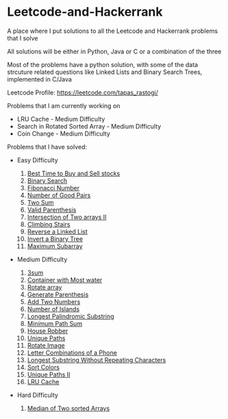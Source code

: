 # Leetcode-and-Hackerrank

A place where I put solutions to all the Leetcode and Hackerrank problems that I solve

All solutions will be either in Python, Java or C or a combination of the three

Most of the problems have a python solution, with some of the data strcuture related questions like Linked Lists and Binary Search Trees, implemented in C/Java

Leetcode Profile: https://leetcode.com/tapas_rastogi/

Problems that I am currently working on
- LRU Cache - Medium Difficulty
- Search in Rotated Sorted Array - Medium Difficulty
- Coin Change - Medium Difficulty

Problems that I have solved: 

- Easy Difficulty

  1) [Best Time to Buy and Sell stocks](https://github.com/tapasrastogi2411/Leetcode-and-Hackerrank/tree/main/Leetcode%20Problems%20and%20Solutions/Easy_Difficulty/Best_Time_To_Buy_And_Sell_Stocks)
  2) [Binary Search](https://github.com/tapasrastogi2411/Leetcode-and-Hackerrank/tree/main/Leetcode%20Problems%20and%20Solutions/Easy_Difficulty/Binary_Search)
  3) [Fibonacci Number](https://github.com/tapasrastogi2411/Leetcode-and-Hackerrank/tree/main/Leetcode%20Problems%20and%20Solutions/Easy_Difficulty/Fibonacci_Number)
  4) [Number of Good Pairs](https://github.com/tapasrastogi2411/Leetcode-and-Hackerrank/tree/main/Leetcode%20Problems%20and%20Solutions/Easy_Difficulty/Number_of_Good_Pairs)
  5) [Two Sum](https://github.com/tapasrastogi2411/Leetcode-and-Hackerrank/tree/main/Leetcode%20Problems%20and%20Solutions/Easy_Difficulty/Two_Sum)
  6) [Valid Parenthesis](https://github.com/tapasrastogi2411/Leetcode-and-Hackerrank/tree/main/Leetcode%20Problems%20and%20Solutions/Easy_Difficulty/Valid_Parenthesis)
  7) [Intersection of Two arrays II](https://github.com/tapasrastogi2411/Leetcode-and-Hackerrank/blob/main/Leetcode%20Problems%20and%20Solutions/Medium_Difficulty/Intersection_of_Two_Arrays_II/)
  8) [Climbing Stairs](https://github.com/tapasrastogi2411/Leetcode-and-Hackerrank/tree/main/Leetcode%20Problems%20and%20Solutions/Easy_Difficulty/Climbing_Stairs)
  9) [Reverse a Linked List](https://leetcode.com/problems/reverse-linked-list/)
  10) [Invert a Binary Tree](https://github.com/tapasrastogi2411/Leetcode-and-Hackerrank/tree/main/Leetcode%20Problems%20and%20Solutions/Easy_Difficulty/Invert_Binary_Tree)
  11) [Maximum Subarray](https://github.com/tapasrastogi2411/Leetcode-and-Hackerrank/tree/main/Leetcode%20Problems%20and%20Solutions/Easy_Difficulty/Maximum_SubArray)

- Medium Difficulty

  1) [3sum](https://github.com/tapasrastogi2411/Leetcode-and-Hackerrank/tree/main/Leetcode%20Problems%20and%20Solutions/Medium_Difficulty/3sum)
  2) [Container with Most water](https://github.com/tapasrastogi2411/Leetcode-and-Hackerrank/tree/main/Leetcode%20Problems%20and%20Solutions/Medium_Difficulty/Container_With_Most_Water)
  3) [Rotate array](https://github.com/tapasrastogi2411/Leetcode-and-Hackerrank/tree/main/Leetcode%20Problems%20and%20Solutions/Medium_Difficulty/Rotate_Array)
  4) [Generate Parenthesis](https://github.com/tapasrastogi2411/Leetcode-and-Hackerrank/tree/main/Leetcode%20Problems%20and%20Solutions/Medium_Difficulty/Generate_Parenthesis)
  5) [Add Two Numbers](https://github.com/tapasrastogi2411/Leetcode-and-Hackerrank/tree/main/Leetcode%20Problems%20and%20Solutions/Medium_Difficulty/Add_Two_Numbers_LL)
  6) [Number of Islands](https://github.com/tapasrastogi2411/Leetcode-and-Hackerrank/tree/main/Leetcode%20Problems%20and%20Solutions/Medium_Difficulty/Number_of_Islands)
  7) [Longest Palindromic Substring](https://github.com/tapasrastogi2411/Leetcode-and-Hackerrank/tree/main/Leetcode%20Problems%20and%20Solutions/Medium_Difficulty/Longest_Palindromic_String)
  8) [Minimum Path Sum](https://github.com/tapasrastogi2411/Leetcode-and-Hackerrank/tree/main/Leetcode%20Problems%20and%20Solutions/Medium_Difficulty/Minimum_Path_Sum)
  9) [House Robber](https://github.com/tapasrastogi2411/Leetcode-and-Hackerrank/tree/main/Leetcode%20Problems%20and%20Solutions/Medium_Difficulty/House_Robber)
  10) [Unique Paths](https://leetcode.com/problems/unique-paths/)
  11) [Rotate Image](https://github.com/tapasrastogi2411/Leetcode-and-Hackerrank/tree/main/Leetcode%20Problems%20and%20Solutions/Medium_Difficulty/Rotate_image)
  12) [Letter Combinations of a Phone](https://github.com/tapasrastogi2411/Leetcode-and-Hackerrank/tree/main/Leetcode%20Problems%20and%20Solutions/Medium_Difficulty/Letter_Combinations_Of_A_Phone_Number)
  13) [Longest Substring Without Repeating Characters](https://github.com/tapasrastogi2411/Leetcode-and-Hackerrank/tree/main/Leetcode%20Problems%20and%20Solutions/Medium_Difficulty/Longest_Substring_Without_Repeating_Characters)
  14) [Sort Colors](https://github.com/tapasrastogi2411/Leetcode-and-Hackerrank/tree/main/Leetcode%20Problems%20and%20Solutions/Medium_Difficulty/SortColors)
  15) [Unique Paths II](https://github.com/tapasrastogi2411/Leetcode-and-Hackerrank/tree/main/Leetcode%20Problems%20and%20Solutions/Medium_Difficulty/Unique_Paths_II)
  16) [LRU Cache](https://github.com/tapasrastogi2411/Leetcode-and-Hackerrank/tree/main/Leetcode%20Problems%20and%20Solutions/Medium_Difficulty/LRU_Cache)

- Hard Difficulty 
  1) [Median of Two sorted Arrays](https://github.com/tapasrastogi2411/Leetcode-and-Hackerrank/tree/main/Leetcode%20Problems%20and%20Solutions/Hard_Difficulty/Median_of_Two_Sorted_Arrays)

